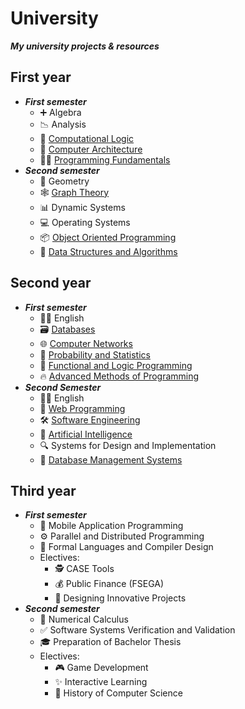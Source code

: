 # University

***My university projects & resources***

## First year
* ***First semester***
  * ➕ Algebra
  * 📉 Analysis
  * 🤔 [Computational Logic](https://github.com/andrea-muresan/UBB-Informatica/tree/main/Anul_1/Semestrul_1/Logica%20computationala)
  * 🔧 [Computer Architecture](https://github.com/andrea-muresan/UBB-Informatica/tree/main/Anul_1/Semestrul_1/Arhitectura%20sistemelor%20de%20calcul)
  * 👨‍💻 [Programming Fundamentals](https://github.com/andrea-muresan/UBB-Informatica/tree/main/Anul_1/Semestrul_1/Fundamentele%20programarii)
* ***Second semester***
  * 📏 Geometry
  * 🕸️ [Graph Theory](https://github.com/andrea-muresan/UBB-Informatica/tree/main/Anul_1/Semestrul_2/Algoritmica%20Grafurilor)
  * 📊 Dynamic Systems
  * 💻 Operating Systems
  * 📦 [Object Oriented Programming](https://github.com/andrea-muresan/UBB-Informatica/tree/main/Anul_1/Semestrul_2/Programare%20Orientata%20Obiect)
  * 🔗 [Data Structures and Algorithms](https://github.com/andrea-muresan/UBB-Informatica/tree/main/Anul_1/Semestrul_2/Structuri%20de%20Date%20si%20Algoritmica)

## Second year
* ***First semester***
  * 💂‍♂️ English
  * 🗃️ [Databases](https://github.com/andrea-muresan/UBB-Informatica/tree/main/Anul_2/Semestrul_1/Baze%20de%20date)
  * 🌐 [Computer Networks](https://github.com/andrea-muresan/UBB-Informatica/tree/main/Anul_2/Semestrul_1/Retele%20de%20calculatoare)
  * 🎲 [Probability and Statistics](https://github.com/andrea-muresan/UBB-Informatica/tree/main/Anul_2/Semestrul_1/Probabilitati%20si%20Statistica)
  * 🧠 [Functional and Logic Programming](https://github.com/andrea-muresan/UBB-Informatica/tree/main/Anul_2/Semestrul_1/Programare%20logica%20si%20functionala)
  * 🔥 [Advanced Methods of Programming](https://github.com/andrea-muresan/UBB-Informatica/tree/main/Anul_2/Semestrul_1/Metode%20avansate%20de%20programare)
* ***Second Semester***
  * 💂‍♂️ English
  * 🧩 [Web Programming](https://github.com/andrea-muresan/UBB-Informatica/tree/main/Anul_2/Semestrul_2/Programare%20Web)
  * 🛠️ [Software Engineering](https://github.com/andrea-muresan/UBB-Informatica/tree/main/Anul_2/Semestrul_2/Ingineria%20Sistemelor%20Soft)
  * 🤖 [Artificial Intelligence](https://github.com/andrea-muresan/UBB-Informatica/tree/main/Anul_2/Semestrul_2/Inteligenta%20arificiala)
  * 🔍 Systems for Design and Implementation
  * 💾 [Database Management Systems](https://github.com/andrea-muresan/UBB-Informatica/tree/main/Anul_2/Semestrul_2/Sisteme%20de%20gestiune%20a%20bazelor%20de%20date)

## Third year
* ***First semester***
  * 📲 Mobile Application Programming
  * ⚙️ Parallel and Distributed Programming
  * 📝 Formal Languages and Compiler Design
  * Electives:
      * 🕵️ CASE Tools
      * 💰 Public Finance (FSEGA)
      * 🚀 Designing Innovative Projects
* ***Second semester***
  * 🧮 Numerical Calculus
  * ✅ Software Systems Verification and Validation
  * 🎓 Preparation of Bachelor Thesis
  * Electives:
      * 🎮 Game Development
      * ✨ Interactive Learning
      * 📜 History of Computer Science
